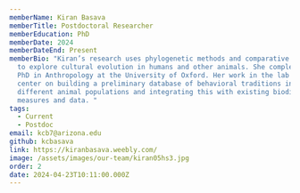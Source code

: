 ```yaml
---
memberName: Kiran Basava
memberTitle: Postdoctoral Researcher
memberEducation: PhD
memberDate: 2024
memberDateEnd: Present
memberBio: "Kiran’s research uses phylogenetic methods and comparative databases
  to explore cultural evolution in humans and other animals. She completed her
  PhD in Anthropology at the University of Oxford. Her work in the lab will
  center on building a preliminary database of behavioral traditions in
  different animal populations and integrating this with existing biodiversity
  measures and data. "
tags:
  - Current
  - Postdoc
email: kcb7@arizona.edu
github: kcbasava
link: https://kiranbasava.weebly.com/
image: /assets/images/our-team/kiran05hs3.jpg
order: 2
date: 2024-04-23T10:11:00.000Z
---
```

